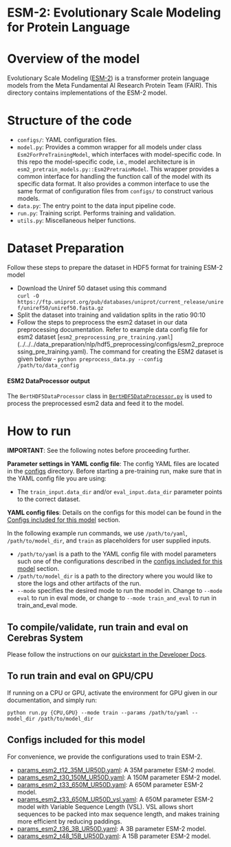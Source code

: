 # ESM-2: Evolutionary Scale Modeling for Protein Language

# Overview of the model

Evolutionary Scale Modeling ([ESM-2](https://www.science.org/doi/abs/10.1126/science.ade2574)) is a transformer protein language models from the Meta Fundamental AI Research Protein Team (FAIR). This directory contains implementations of the ESM-2 model.

# Structure of the code
* `configs/`: YAML configuration files.
* `model.py`: Provides a common wrapper for all models under class `Esm2ForPreTrainingModel`, which interfaces with model-specific code. In this repo the model-specific code, i.e., model architecture is in `esm2_pretrain_models.py::Esm2PretrainModel`. This wrapper provides a common interface for handling the function call of the model with its specific data format. It also provides a common interface to use the same format of configuration files from `configs/` to construct various models.
* `data.py`: The entry point to the data input pipeline code.
* `run.py`: Training script. Performs training and validation.
* `utils.py`: Miscellaneous helper functions.

# Dataset Preparation

Follow these steps to prepare the dataset in HDF5 format for training ESM-2 model

* Download the Uniref 50 dataset using this command  
  `curl -O https://ftp.uniprot.org/pub/databases/uniprot/current_release/uniref/uniref50/uniref50.fasta.gz `
* Split the dataset into training and validation splits in the ratio 90:10
* Follow the steps to preprocess the esm2 dataset in our data preprocessing documentation. Refer to example data config file for esm2 dataset [`esm2_preprocessing_pre_training.yaml`] (../../../data_preparation/nlp/hdf5_preprocessing/configs/esm2_preprocessing_pre_training.yaml). The command for creating the ESM2 dataset is given below - 
`python preprocess_data.py --config /path/to/data_config`

#### ESM2 DataProcessor output

The `BertHDF5DataProcessor` class in [`BertHDF5DataProcessor.py`](../../../data/nlp/bert/BertHDF5DataProcessor.py) is used to process the preprocessed esm2 data and feed it to the model. 

# How to run

**IMPORTANT**: See the following notes before proceeding further.

**Parameter settings in YAML config file**: The config YAML files are located in the [configs](./configs/) directory. Before starting a pre-training run, make sure that in the YAML config file you are using:

-   The `train_input.data_dir` and/or `eval_input.data_dir` parameter points to the correct dataset.

**YAML config files**: Details on the configs for this model can be found in the [Configs included for this model](#configs-included-for-this-model) section.

In the following example run commands, we use `/path/to/yaml`, `/path/to/model_dir`, and `train` as placeholders for user supplied inputs.

-   `/path/to/yaml` is a path to the YAML config file with model parameters such one of the configurations described in the [configs included for this model](#configs-included-for-this-model) section.
-   `/path/to/model_dir` is a path to the directory where you would like to store the logs and other artifacts of the run.
-   `--mode` specifies the desired mode to run the model in. Change to `--mode eval` to run in eval mode, or change to `--mode train_and_eval` to run in train_and_eval mode.

## To compile/validate, run train and eval on Cerebras System
Please follow the instructions on our [quickstart in the Developer Docs](https://docs.cerebras.net/en/latest/wsc/getting-started/cs-appliance.html).

## To run train and eval on GPU/CPU
If running on a CPU or GPU, activate the environment for GPU given in our documentation, and simply run:

```
python run.py {CPU,GPU} --mode train --params /path/to/yaml --model_dir /path/to/model_dir
```

## Configs included for this model
For convenience, we provide the configurations used to train ESM-2.
* [params_esm2_t12_35M_UR50D.yaml](./configs/params_esm2_t12_35M_UR50D.yaml): A 35M parameter ESM-2 model.
* [params_esm2_t30_150M_UR50D.yaml](./configs/params_esm2_t30_150M_UR50D.yaml): A 150M parameter ESM-2 model.
* [params_esm2_t33_650M_UR50D.yaml](./configs/params_esm2_t33_650M_UR50D.yaml): A 650M parameter ESM-2 model.
* [params_esm2_t33_650M_UR50D_vsl.yaml](./configs/params_esm2_t33_650M_UR50D_vsl.yaml): A 650M parameter ESM-2 model with Variable Sequence Length (VSL). VSL allows short sequences to be packed into max sequence length, and makes training more efficient by reducing paddings.
* [params_esm2_t36_3B_UR50D.yaml](./configs/params_esm2_t36_3B_UR50D.yaml): A 3B parameter ESM-2 model.
* [params_esm2_t48_15B_UR50D.yaml](./configs/params_esm2_t48_15B_UR50D.yaml): A 15B parameter ESM-2 model.
